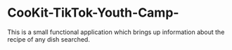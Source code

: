 # CooKit-TikTok-Youth-Camp-
This is a small functional application which brings up information about the recipe of any dish searched.

